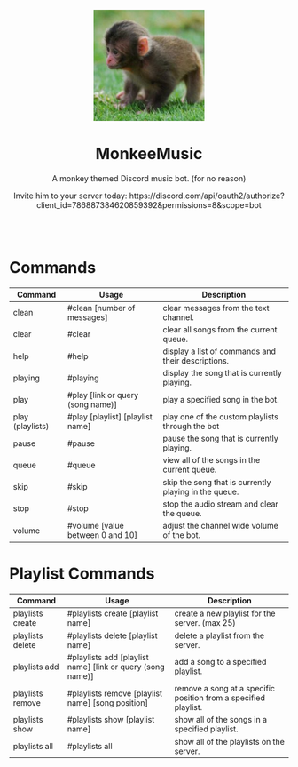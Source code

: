 <p align="center">
    <img src="monk.png" alt="Monkey Picture" width="200" height="200">
  </a>
</p>

<h1 align="center">MonkeeMusic</h1>
<p align="center">A monkey themed Discord music bot. (for no reason)</p>
<p align="center">Invite him to your server today: https://discord.com/api/oauth2/authorize?client_id=786887384620859392&permissions=8&scope=bot </p>
<br>
<br>

# Commands

| Command | Usage | Description |
| ------- | ---------- | ----------- |
| clean | #clean [number of messages] | clear messages from the text channel. |
| clear | #clear | clear all songs from the current queue. |
| help | #help | display a list of commands and their descriptions. |
| playing | #playing | display the song that is currently playing. |
| play | #play [link or query (song name)] | play a specified song in the bot. |
| play (playlists) | #play [playlist] [playlist name] | play one of the custom playlists through the bot |
| pause | #pause | pause the song that is currently playing. |
| queue | #queue | view all of the songs in the current queue. |
| skip | #skip | skip the song that is currently playing in the queue. |
| stop | #stop | stop the audio stream and clear the queue. |
| volume | #volume [value between 0 and 10] | adjust the channel wide volume of the bot. |

# Playlist Commands

| Command | Usage | Description |
| ------- | ---------- | ----------- |
| playlists create | #playlists create [playlist name] | create a new playlist for the server. (max 25) |
| playlists delete | #playlists delete [playlist name] | delete a playlist from the server. |
| playlists add | #playlists add [playlist name] [link or query (song name)] | add a song to a specified playlist. |
| playlists remove | #playlists remove [playlist name] [song position] | remove a song at a specific position from a specified playlist. |
| playlists show | #playlists show [playlist name] | show all of the songs in a specified playlist. |
| playlists all | #playlists all | show all of the playlists on the server. |
